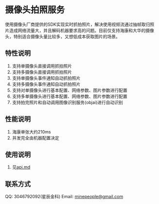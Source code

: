 # 摄像头拍照服务
使用摄像头厂商提供的SDK实现实时抓拍照片，解决使用视频流通过抽帧取归照片造成网络流量大，并且解码机器要求高的问题。目前仅支持海康和大华的摄像头，特别适合摄像头量比较多，又想低成本获取图片的场景。
## 特性说明
1. 支持单摄像头直接调用抓拍照片
2. 支持多摄像头直接调用抓拍照片
3. 支持单摄像头事件通知自动抓拍照片
4. 支持多摄像头事件通知自动抓拍照片
5. 支持对单摄像头进行基本配置、网络参数、图片参数进行配置
6. 支持多单摄像头进行基本配置、网络参数、图片参数进行配置
7. 支持拍完照片和自动调用图像识别服务(objai)进行自动识别
## 性能说明
1. 海康单张大约210ms
2. 并发完全由机器配置决定
## 使用说明
1. 见[api.md](https://github.com/cdtech0/getimg-doc/blob/main/api.md)
## 联系方式
QQ: 3046792092(星辰金科)
Email: minepeople@gmail.com
